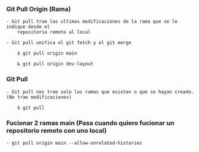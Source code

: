 
### Git Pull Origin (Rama)

    - Git pull trae las ultimas modificaciones de la rama que se le indique desde el 
        repositorio remoto al local

    - Git pull unifica el git fetch y el git merge

        $ git pull origin main

        & git pull origin dev-layout


### Git Pull

    - Git pull nos trae solo las ramas que existan o que se hayan creado. (No trae modificaciones)

        $ git pull 

    
    
### Fucionar 2 ramas main (Pasa cuando quiero fucionar un repositorio remoto con uno local)

    - git pull origin main --allow-unrelated-histories

